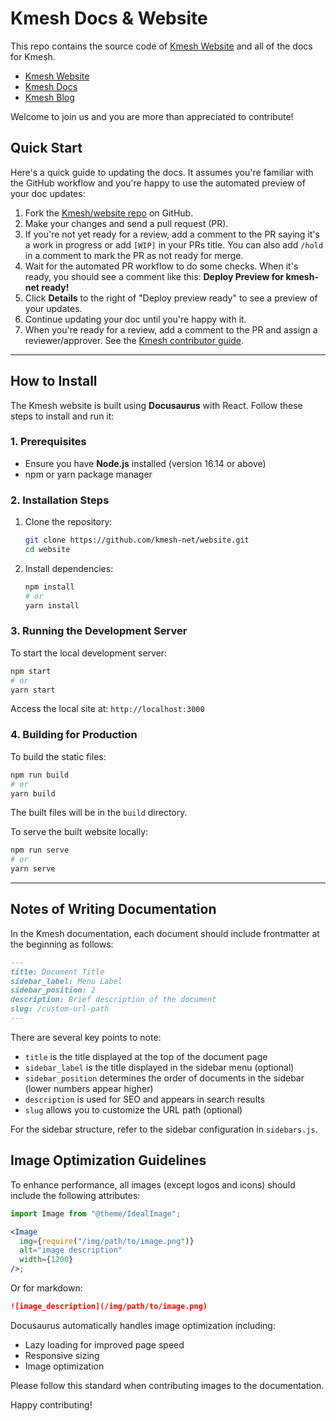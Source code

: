 # Kmesh Docs & Website

This repo contains the source code of [Kmesh Website](https://kmesh.net/en/) and all of the docs for Kmesh.

- [Kmesh Website](https://kmesh.net/en/)
- [Kmesh Docs](https://kmesh.net/docs/welcome)
- [Kmesh Blog](https://kmesh.net/en/blog/)

Welcome to join us and you are more than appreciated to contribute!

## Quick Start

Here's a quick guide to updating the docs. It assumes you're familiar with the
GitHub workflow and you're happy to use the automated preview of your doc
updates:

1. Fork the [Kmesh/website repo](https://github.com/kmesh-net/website) on GitHub.
2. Make your changes and send a pull request (PR).
3. If you're not yet ready for a review, add a comment to the PR saying it's a
   work in progress or add `[WIP]` in your PRs title. You can also add `/hold` in a comment to mark the PR as not
   ready for merge.
4. Wait for the automated PR workflow to do some checks. When it's ready,
   you should see a comment like this: **Deploy Preview for kmesh-net ready!**
5. Click **Details** to the right of "Deploy preview ready" to see a preview
   of your updates.
6. Continue updating your doc until you're happy with it.
7. When you're ready for a review, add a comment to the PR and assign a
   reviewer/approver. See the
   [Kmesh contributor guide](https://github.com/kmesh-net/kmesh/blob/main/CONTRIBUTING.md).

---

## How to Install

The Kmesh website is built using **Docusaurus** with React. Follow these steps to install and run it:

### 1. Prerequisites

- Ensure you have **Node.js** installed (version 16.14 or above)
- npm or yarn package manager

### 2. Installation Steps

1. Clone the repository:

   ```bash
   git clone https://github.com/kmesh-net/website.git
   cd website
   ```

2. Install dependencies:

   ```bash
   npm install
   # or
   yarn install
   ```

### 3. Running the Development Server

To start the local development server:

```bash
npm start
# or
yarn start
```

Access the local site at: `http://localhost:3000`

### 4. Building for Production

To build the static files:

```bash
npm run build
# or
yarn build
```

The built files will be in the `build` directory.

To serve the built website locally:

```bash
npm run serve
# or
yarn serve
```

---

## Notes of Writing Documentation

In the Kmesh documentation, each document should include frontmatter at the beginning as follows:

```md
---
title: Document Title
sidebar_label: Menu Label
sidebar_position: 2
description: Brief description of the document
slug: /custom-url-path
---
```

There are several key points to note:

- `title` is the title displayed at the top of the document page
- `sidebar_label` is the title displayed in the sidebar menu (optional)
- `sidebar_position` determines the order of documents in the sidebar (lower numbers appear higher)
- `description` is used for SEO and appears in search results
- `slug` allows you to customize the URL path (optional)

For the sidebar structure, refer to the sidebar configuration in `sidebars.js`.

## Image Optimization Guidelines

To enhance performance, all images (except logos and icons) should include the following attributes:

```jsx
import Image from "@theme/IdealImage";

<Image
  img={require("/img/path/to/image.png")}
  alt="image description"
  width={1200}
/>;
```

Or for markdown:

```md
![image_description](/img/path/to/image.png)
```

Docusaurus automatically handles image optimization including:

- Lazy loading for improved page speed
- Responsive sizing
- Image optimization

Please follow this standard when contributing images to the documentation.

Happy contributing!
